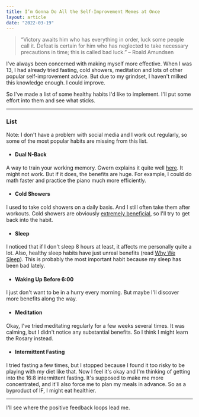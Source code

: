 ```yaml
---
title: I’m Gonna Do All the Self-Improvement Memes at Once
layout: article
date: "2022-03-19"
---
```


>“Victory awaits him who has everything in order, luck some people call it. Defeat is certain for him who
has neglected to take necessary precautions in time; this is called bad luck.” – Roald Amundsen

I've always been concerned with making myself more effective. When I was 13, I had already tried fasting, cold showers, meditation and lots of other popular self-improvement advice. But due to my grindset, I haven't milked this knowledge enough. I could improve.

So I've made a list of some healthy habits I'd like to implement. I'll put some effort into them and see what sticks.

---

### List

Note: I don't have a problem with social media and I work out regularly, so some of the most popular habits are missing from this list.

- #### Dual N-Back

A way to train your working memory. Gwern explains it quite well [here](https://www.gwern.net/DNB-FAQ). It might not work. But if it does, the benefits are huge. For example, I could do math faster and practice the piano much more efficiently.

- #### Cold Showers

I used to take cold showers on a daily basis. And I still often take them after workouts. Cold showers are obviously [extremely beneficial](https://www.wimhofmethod.com/benefits-of-cold-showers), so I'll try to get back into the habit.

- #### Sleep

I noticed that if I don't sleep 8 hours at least, it affects me personally quite a lot. Also, healthy sleep habits have just unreal benefits (read [Why We Sleep](https://www.goodreads.com/book/show/34466963-why-we-sleep)). This is probably the most important habit because my sleep has been bad lately.

- #### Waking Up Before 6:00

I just don't want to be in a hurry every morning. But maybe I'll discover more benefits along the way.

- #### Meditation

Okay, I've tried meditating regularly for a few weeks several times. It was calming, but I didn't notice any substantial benefits. So I think I might learn the Rosary instead.

- #### Intermittent Fasting

I tried fasting a few times, but I stopped because I found it too risky to be playing with my diet like that. Now I feel it's okay and I'm thinking of getting into the 16:8 intermittent fasting. It's supposed to make me more concentrated, and it'll also force me to plan my meals in advance. So as a byproduct of IF, I might eat healthier.

---

I'll see where the positive feedback loops lead me.